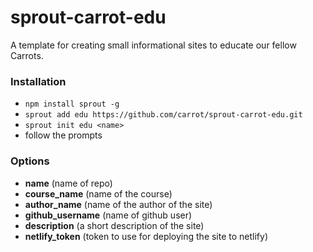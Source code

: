 # sprout-carrot-edu

A template for creating small informational sites to educate our fellow Carrots.

### Installation

- `npm install sprout -g`
- `sprout add edu https://github.com/carrot/sprout-carrot-edu.git`
- `sprout init edu <name>`
- follow the prompts

### Options

- **name** (name of repo)
- **course_name** (name of the course)
- **author_name** (name of the author of the site)
- **github_username** (name of github user)
- **description** (a short description of the site)
- **netlify_token** (token to use for deploying the site to netlify)

